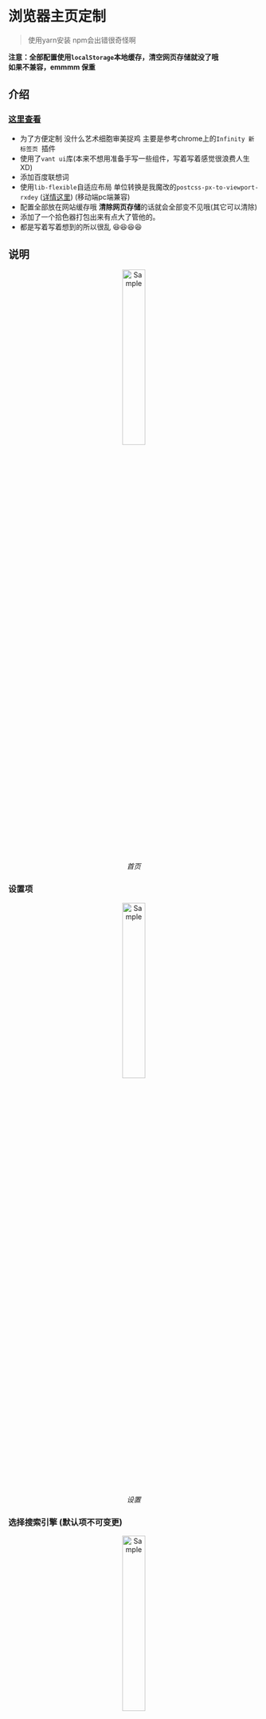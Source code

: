 # 浏览器主页定制  
> 使用yarn安装 npm会出错很奇怪啊  

**注意：全部配置使用`localStorage`本地缓存，清空网页存储就没了哦**   
**如果不兼容，emmmm 保重**

## 介绍  
### [这里查看](https://rxdey.github.io/via-homepage/example/#/home)

* 为了方便定制 没什么艺术细胞审美捉鸡 主要是参考chrome上的`Infinity 新标签页
`插件
* 使用了`vant ui`库(本来不想用准备手写一些组件，写着写着感觉很浪费人生 XD)
* 添加百度联想词
* 使用`lib-flexible`自适应布局 单位转换是我魔改的`postcss-px-to-viewport-rxdey` ([详情这里](https://github.com/Rxdey/postcss-px-to-viewport)) (移动端pc端兼容)
* 配置全部放在网站缓存哦 **清除网页存储**的话就会全部变不见哦(其它可以清除)
* 添加了一个拾色器打包出来有点大了管他的。
* 都是写着写着想到的所以很乱 😆😆😆😆

## 说明  

<p align="center">
    <img src="https://ws1.sinaimg.cn/large/005O2C54gy1g03hs7rmgxj30bo0kljst.jpg" alt="Sample"  width="30%">
    <p align="center">
        <em>首页</em>
    </p>
</p> 

### 设置项  

<p align="center">
    <img src="https://ws1.sinaimg.cn/large/005O2C54gy1g03hs7r3y5j30bf0kdq3m.jpg" alt="Sample"  width="30%">
    <p align="center">
        <em>设置</em>
    </p>
</p>

### 选择搜索引擎 (默认项不可变更)  

<p align="center">
    <img src="https://ws1.sinaimg.cn/large/005O2C54gy1g03hs7pksij30bc0kdt8z.jpg" alt="Sample"  width="30%">
    <p align="center">
        <em>搜索引擎</em>
    </p>
</p>

### 添加搜索引擎  

> 点击加号添加

<p align="center">
    <img src="https://ws1.sinaimg.cn/large/005O2C54gy1g03hs7pqusj30bk0kimxm.jpg" alt="Sample"  width="30%">
    <p align="center">
        <em>添加搜索引擎</em>
    </p>
</p>

### 编辑搜索引擎  
> 新添加的可以修改

<p align="center">
    <img src="https://ws1.sinaimg.cn/large/005O2C54gy1g03hs7pocdj30bh0ki0t3.jpg" alt="Sample"  width="30%">
    <p align="center">
        <em>编辑、删除</em>
    </p>
</p>

### 更换背景图  
> 选择本地图片或网络图片 本地图片限制在1.5兆以内

<p align="center">
    <img src="https://ws1.sinaimg.cn/large/005O2C54gy1g03hs7r6dtj30bl0km3z5.jpg" alt="Sample"  width="30%">
    <p align="center">
        <em>背景图</em>
    </p>
</p>

### 添加导航  

> 点击导航预览可以更改颜色(没有图标默认使用名称前两个字作为图标，有图标优先使用图标)  
> 一页可以放8个 多出来的可以滑动查看

<p align="center">
    <img src="https://ws1.sinaimg.cn/large/005O2C54gy1g03hs7u7dzj30bi0khjru.jpg" alt="Sample"  width="30%">
    <p align="center">
        <em>添加导航</em>
    </p>
</p>


<p align="center">
    <img src="https://ws1.sinaimg.cn/large/005O2C54gy1g03hs7ulsyj30bm0kk75h.jpg" alt="Sample"  width="30%">
    <p align="center">
        <em>添加导航</em>
    </p>
</p>

### 编辑导航  
> 在首页长按图标可以出发编辑选项

<p align="center">
    <img src="https://ws1.sinaimg.cn/large/005O2C54gy1g03hs7umocj30bh0kfdgx.jpg" alt="Sample"  width="30%">
    <p align="center">
        <em>编辑导航</em>
    </p>
</p>  

## 其他  
* 显示logo: 显示隐藏logo  
* 启用logo: 是否启用自定义logo  
* 快捷导航: 显示隐藏导航  
* 启用covor: 默认在背景图上添加了遮罩层让白色logo或者字体更明显关闭此项会给搜索框添加一个黑色边框  
* 黑色字体: emmmmmm





